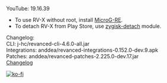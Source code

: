 YouTube: 19.16.39  
- To use RV-X without root, install [MicroG-RE](https://github.com/WSTxda/MicroG-RE/releases/latest).  
- To detach RV-X from Play Store, use [zygisk-detach](https://github.com/j-hc/zygisk-detach) module.  

Changelog:  
CLI: j-hc/revanced-cli-4.6.0-all.jar  
Integrations: anddea/revanced-integrations-0.152.0-dev.9.apk  
Patches: anddea/revanced-patches-2.225.0-dev.17.jar  
[Changelog](https://github.com/anddea/revanced-patches/releases/tag/vdev.17)  
  
[![ko-fi](https://ko-fi.com/img/githubbutton_sm.svg)](https://ko-fi.com/W7W8VRK0S)  
